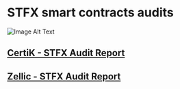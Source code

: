 # STFX smart contracts audits

<picture>
  <img alt="Image Alt Text" src="https://imgur.com/GzvrxDU.png">
</picture>

## [CertiK - STFX Audit Report](https://github.com/STFX-IO/audits/blob/main/Certik%20-%20STFX%20Audit%20Report.pdf)
## [Zellic - STFX Audit Report](https://github.com/STFX-IO/audits/blob/main/STFX%20-%20Zellic%20Audit%20Report.pdf)
